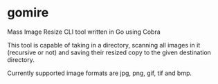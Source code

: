 # gomire
Mass Image Resize CLI tool written in Go using Cobra

This tool is capable of taking in a directory, scanning all images in it (recursive or not) and saving their resized copy to the given destination directory.

Currently supported image formats are jpg, png, gif, tif and bmp.
